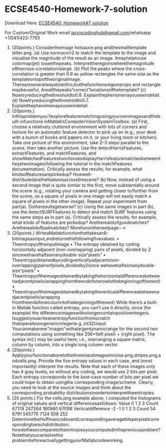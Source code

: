 # ECSE4540-Homework-7-solution

Download Here: [ECSE4540: Homework#7 solution](https://jarviscodinghub.com/assignment/ecse4540-homework7-solution/)

For Custom/Original Work email jarviscodinghub@gmail.com/whatsapp +1(541)423-7793

1. (20points.) Considertheimage hotsauce.png andthesmalltemplate letter.png.
(a) Use normxcorr2 to match the template to the image and visualize the magnitude of the result as an image. Itmayhelptouse colormap(jet) toseethepeaks. Interprettheregionswherethemagnitude ofthecross-correlationislarge. (b) Plot the peaks where the cross-correlation is greater than 0.9 as yellow rectangles the same size as the templateontopoftheoriginalimage. Thereareseveralwaystodothis,butthefunctionsregionprops and rectangle maybeuseful. Areallthepeaks“correct”locationsofthetemplate? (c) Nowtryreducingthethresholdto0.8. Explainthephenomenayouseeindetail. (d) Nowtryreducingthethresholdto0.7. Explainthephenomenayouseeindetail.
2. (20points.) Inthisproblemyou’llexplorefeaturematchingusingyourownimagesandthebuilt-infunctions inMatlab’sComputerVisionSystemToolbox.
(a) First, choose a relatively cluttered environment with lots of corners and texture for an automatic feature detector to pick up on (e.g., your desk with a bunch of books and papers on it, or your living room or kitchen). Take one picture of this environment, take 2–3 steps parallel to the scene, then take another picture. Use the detectHarrisFeatures, extractFeatures, and matchFeatures, and showMatchedFeaturesfunctionstodisplayHarrisfeaturematchesbetweenthesetwoimages(following the tutorial in the matchFeatures documentation). Critically assess the results; for example, what kindsoffeaturesarepickedup? Howwell-distributedarethefeaturesacrossthescene? (b) Now, instead of using a second image that is quite similar to the ﬁrst, move substantially around the scene (e.g., rotating your camera and getting closer to/further from the scene, so a square of pixels in one image will not easily match a square of pixels in the other image). Repeat your experiment from part(a). Dotheresultsgetworse? (c) Using the same images in part (b), use the detectSURFFeatures to detect and match SURF features using the same steps as in part (a). Critically assess the results; for example, what kinds of features are pickedup? Aretherealotofgoodmatches? Aretherealotofbadmatches?
Morefunonthenextpage−→
3. (20points.) WriteaMatlabfunctionthattakesan8-bitimageasinput,andreturnsthefollowingﬁvevalues:
• Theentropyoftheinputimage • The entropy obtained by coding horizontally adjacent (non-overlapping) pairs of pixels, divided by 2 sincewehavehalfasmanydouble-size“pixels” • Theentropyobtainedbycodingverticallyadjacent(non-overlapping)pairsofpixels,dividedby2since wehavehalfasmanydouble-size“pixels” • Theentropyoftheimageobtainedbytakingthehorizontaldifferencesbetweenadjacentpixels(wrappingfromtheendofonerowtothebeginningofthenext) • Theentropyoftheimageobtainedbytakingtheverticaldifferencesbetweenadjacentpixels(wrapping fromtheendofonecolumntothebeginningofthenext)
While there’s a built-in Matlab function called entropy, you can’t use it directly, since (for example) the differenceimageswillnolongercontainpositiveintegers. Isuggestyouwriteanentropyfunctionfromscratch thatoperatesongenericinteger(e.g.,int32)input. Youcanmakenew“images”withalargerdynamicrange for the second two computations using something like 256*(left pixel) + (right pixel). The syntax im(:) may be useful here; i.e., rearranging a square matrix, column by column, into a single long column vector.
4. (20points.) Applyyourfunctionabovetothethreeinputimagesinnoise.png,stripes.png,andcells.png. Provide the ﬁve entropy values in each case, and (most importantly) interpret the results. Note that each of these images only has 4 gray levels, so without any coding, we would use 2 bits per pixel. Each entropy corresponds to the best-case number of bits per pixel we could hope to obtain usingthe corresponding image/scheme. Clearly, you need to look at the source images and think about the corresponding probability distributionsinordertointerprettheentropies.
5. (20 points.) For the cells.png example above, I computed the histograms of original values and vertical differencesasfollows:
Value 0 1 2 3 Count 67178 247264 180960 67098
Verticaldifference -2 -1 0 1 2 3 Count 54 8791 545770 7124 508 252
DeterminetheHuffmancodesandcorrespondingaveragebitsperpixelcorrespondingtoeachdistribution; howdothesecomparetotheentropiesyoucomputedinthepreviousproblem? Notethatyoucansolvethis problembeforeactuallygettingyourMatlabcodeworking.
